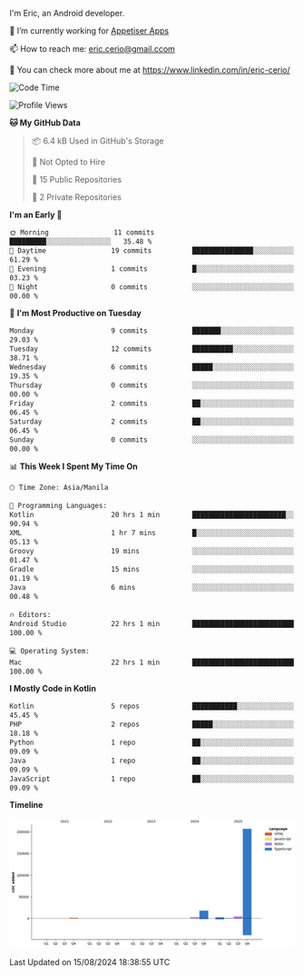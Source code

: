 
I'm Eric, an Android developer.

🔭 I’m currently working for [Appetiser Apps](http://appetiser.com.au)

📫 How to reach me: eric.cerio@gmail.ccom

👀 You can check more about me at https://www.linkedin.com/in/eric-cerio/

<!--START_SECTION:waka-->
![Code Time](http://img.shields.io/badge/Code%20Time-254%20hrs%2034%20mins-blue)

![Profile Views](http://img.shields.io/badge/Profile%20Views-0-blue)

**🐱 My GitHub Data** 

> 📦 6.4 kB Used in GitHub's Storage 
 > 
> 🚫 Not Opted to Hire
 > 
> 📜 15 Public Repositories 
 > 
> 🔑 2 Private Repositories 
 > 
**I'm an Early 🐤** 

```text
🌞 Morning                11 commits          █████████░░░░░░░░░░░░░░░░   35.48 % 
🌆 Daytime                19 commits          ███████████████░░░░░░░░░░   61.29 % 
🌃 Evening                1 commits           █░░░░░░░░░░░░░░░░░░░░░░░░   03.23 % 
🌙 Night                  0 commits           ░░░░░░░░░░░░░░░░░░░░░░░░░   00.00 % 
```
📅 **I'm Most Productive on Tuesday** 

```text
Monday                   9 commits           ███████░░░░░░░░░░░░░░░░░░   29.03 % 
Tuesday                  12 commits          ██████████░░░░░░░░░░░░░░░   38.71 % 
Wednesday                6 commits           █████░░░░░░░░░░░░░░░░░░░░   19.35 % 
Thursday                 0 commits           ░░░░░░░░░░░░░░░░░░░░░░░░░   00.00 % 
Friday                   2 commits           ██░░░░░░░░░░░░░░░░░░░░░░░   06.45 % 
Saturday                 2 commits           ██░░░░░░░░░░░░░░░░░░░░░░░   06.45 % 
Sunday                   0 commits           ░░░░░░░░░░░░░░░░░░░░░░░░░   00.00 % 
```


📊 **This Week I Spent My Time On** 

```text
🕑︎ Time Zone: Asia/Manila

💬 Programming Languages: 
Kotlin                   20 hrs 1 min        ███████████████████████░░   90.94 % 
XML                      1 hr 7 mins         █░░░░░░░░░░░░░░░░░░░░░░░░   05.13 % 
Groovy                   19 mins             ░░░░░░░░░░░░░░░░░░░░░░░░░   01.47 % 
Gradle                   15 mins             ░░░░░░░░░░░░░░░░░░░░░░░░░   01.19 % 
Java                     6 mins              ░░░░░░░░░░░░░░░░░░░░░░░░░   00.48 % 

🔥 Editors: 
Android Studio           22 hrs 1 min        █████████████████████████   100.00 % 

💻 Operating System: 
Mac                      22 hrs 1 min        █████████████████████████   100.00 % 
```

**I Mostly Code in Kotlin** 

```text
Kotlin                   5 repos             ███████████░░░░░░░░░░░░░░   45.45 % 
PHP                      2 repos             █████░░░░░░░░░░░░░░░░░░░░   18.18 % 
Python                   1 repo              ██░░░░░░░░░░░░░░░░░░░░░░░   09.09 % 
Java                     1 repo              ██░░░░░░░░░░░░░░░░░░░░░░░   09.09 % 
JavaScript               1 repo              ██░░░░░░░░░░░░░░░░░░░░░░░   09.09 % 
```



**Timeline**

![Lines of Code chart](https://raw.githubusercontent.com/eric-cerio/eric-cerio/main/assets/bar_graph.png)


 Last Updated on 15/08/2024 18:38:55 UTC
<!--END_SECTION:waka-->
